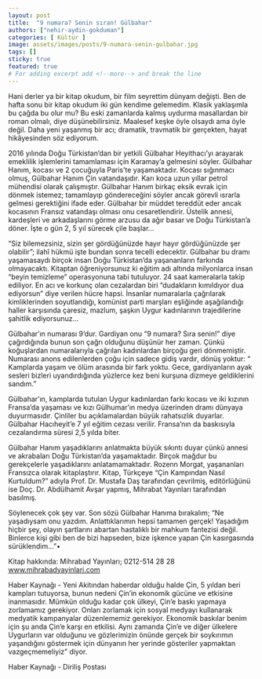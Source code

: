 ```yaml
---
layout: post
title:  "9 numara? Senin sıran! Gülbahar"
authors: ["nehir-aydin-gokduman"]
categories: [ Kültür ]
image: assets/images/posts/9-numara-senin-gulbahar.jpg
tags: []
sticky: true
featured: true
# For adding excerpt add <!--more--> and break the line
---
```


Hani derler ya bir kitap okudum, bir film seyrettim dünyam değişti. Ben de hafta sonu bir kitap okudum iki gün kendime gelemedim. Klasik yaklaşımla bu çağda bu olur mu? Bu eski zamanlarda kalmış uydurma masallardan bir roman olmalı, diye düşünebilirsiniz. Maalesef keşke öyle olsaydı ama öyle değil. Daha yeni yaşanmış bir acı; dramatik, travmatik bir gerçekten, hayat hikâyesinden söz ediyorum.<!--more--> 

2016 yılında Doğu Türkistan’dan bir yetkili Gülbahar Heyithacı’yı arayarak emeklilik işlemlerini tamamlaması için Karamay’a gelmesini söyler. Gülbahar Hanım, kocası ve 2 çocuğuyla Paris’te yaşamaktadır. Kocası sığınmacı olmuş, Gülbahar Hanım Çin vatandaşıdır. Karı koca uzun yıllar petrol mühendisi olarak çalışmıştır. Gülbahar Hanım birkaç eksik evrak için dönmek istemez; tamamlayıp göndereceğini söyler ancak görevli ısrarla gelmesi gerektiğini ifade eder. Gülbahar bir müddet tereddüt eder ancak kocasının Fransız vatandaşı olması onu cesaretlendirir. Üstelik annesi, kardeşleri ve arkadaşlarını görme arzusu da ağır basar ve Doğu Türkistan’a döner. İşte o gün 2, 5 yıl sürecek çile başlar…

“Siz bilemezsiniz, sizin şer gördüğünüzde hayır hayır gördüğünüzde şer olabilir”; ilahî hükmü işte bundan sonra tecelli edecektir. Gülbahar bu dramı yaşamasaydı birçok insan Doğu Türkistan’da yaşananların farkında olmayacaktı. Kitaptan öğreniyorsunuz ki eğitim adı altında milyonlarca insan “beyin temizleme” operasyonuna tabi tutuluyor. 24 saat kameralarla takip ediliyor. En acı ve korkunç olan cezalardan biri “dudakların kımıldıyor dua ediyorsun” diye verilen hücre hapsi. İnsanlar numaralarla çağrılarak kimliklerinden soyutlandığı, komünist parti marşları eşliğinde aşağılandığı haller karşısında çaresiz, mazlum, şaşkın Uygur kadınlarının trajedilerine şahitlik ediyorsunuz…

Gülbahar’ın numarası 9’dur. Gardiyan onu “9 numara? Sıra senin!” diye çağırdığında bunun son çağrı olduğunu düşünür her zaman. Çünkü koğuşlardan numaralarıyla çağrılan kadınlardan birçoğu geri dönmemiştir. Numarası anons edilenlerden çoğu için sadece gidiş vardır, dönüş yoktur: “ Kamplarda yaşam ve ölüm arasında bir fark yoktu. Gece, gardiyanların ayak sesleri bizleri uyandırdığında yüzlerce kez beni kurşuna dizmeye geldiklerini sandım.”

Gülbahar’ın, kamplarda tutulan Uygur kadınlardan farkı kocası ve iki kızının Fransa’da yaşaması ve kızı Gülhumar’ın medya üzerinden dramı dünyaya duyurmasıdır. Çinliler bu açıklamalardan büyük rahatsızlık duyarlar. Gülbahar Hacıheyit’e 7 yıl eğitim cezası verilir. Fransa’nın da baskısıyla cezalandırma süresi 2,5 yılda biter.

Gülbahar Hanım yaşadıklarını anlatmakta büyük sıkıntı duyar çünkü annesi ve akrabaları Doğu Türkistan’da yaşamaktadır. Birçok mağdur bu gerekçelerle yaşadıklarını anlatamamaktadır. Rozenn Morgat, yaşananları Fransızca olarak kitaplaştırır. Kitap, Türkçeye “Çin Kampından Nasıl Kurtuldum?” adıyla Prof. Dr. Mustafa Daş tarafından çevrilmiş, editörlüğünü ise Doç. Dr. Abdülhamit Avşar yapmış, Mihrabat Yayınları tarafından basılmış.

Söylenecek çok şey var. Son sözü Gülbahar Hanıma bırakalım; “Ne yaşadıysam onu yazdım. Anlattıklarımın hepsi tamamen gerçek! Yaşadığım hiçbir şey, olayın şartlarını abartan hastalıklı bir mahkum fantezisi değil. Binlerce kişi gibi ben de bizi hapseden, bize işkence yapan Çin kasırgasında sürüklendim…”•

Kitap hakkında: Mihrabad Yayınları; 0212-514 28 28 www.mihrabadyayinlari.com

Haber Kaynağı - Yeni Akitından haberdar olduğu halde Çin, 5 yıldan beri kampları tutuyorsa, bunun nedeni Çin’in ekonomik gücüne ve etkisine inanmasıdır. Mümkün olduğu kadar çok ülkeyi, Çin’e baskı yapmaya zorlamamız gerekiyor. Onları zorlamak için sosyal medyayı kullanarak medyatik kampanyalar düzenlememiz gerekiyor. Ekonomik baskılar benim için şu anda Çin’e karşı en etkilisi. Aynı zamanda Çin’e ve diğer ülkelere Uygurların var olduğunu ve gözlerimizin önünde gerçek bir soykırımın yaşandığını göstermek için dünyanın her yerinde gösteriler yapmaktan vazgeçmemeliyiz” diyor.

Haber Kaynağı - Diriliş Postası

